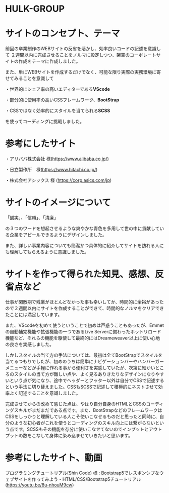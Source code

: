 # HULK-GROUP

# サイトのコンセプト、テーマ

前回の卒業制作のWEBサイトの反省を活かし、効率良いコードの記述を意識して
２週間以内に完成させることをノルマに設定しつつ、架空のコーポレートサイトの作成をテーマに作成しました。

また、単にWEBサイトを作成するだけでなく、可能な限り実際の実務環境に寄せてみることを意識して

・世界的にシェア率の高いエディターである**VScode**

・部分的に使用率の高いCSSフレームワーク、**BootStrap**

・CSSではなく効率的にスタイルを当てられる**SCSS**

を使ってコーディングに挑戦しました。

# 参考にしたサイト

・アリババ株式会社 様(https://www.alibaba.co.jp/)

・日立製作所　様(https://www.hitachi.co.jp/)

・株式会社アシックス 様 (https://corp.asics.com/jp)

# サイトのイメージについて

「誠実」、「信頼」、「清廉」

の３つのワードを想起させるような爽やかな青色を多用して世の中に貢献している企業をアピールできるようにデザインしました。

また、詳しい事業内容についても簡潔かつ具体的に紹介してサイトを訪れる人にも理解してもらえるように意識しました。

# サイトを作って得られた知見、感想、反省点など

仕事が閑散期で残業がほとんどなかった事も幸いしてか、時間的に余裕があったので２週間以内にサイトを作成することができて、時間的なノルマをクリアできたことには満足しています。

また、VScodeを初めて使うということで初めは戸惑うこともあったが、Emmetの自動補完機能や拡張機能の一つであるLive Serverに備わったホットリロード機能など、それらの機能を駆使して最終的にはDreameweaver以上に使い心地の良さを実感しました。

しかしスタイルの当て方の手法については、最初は全てBootStrapでスタイルを当てるつもりでしたが、初めのうちは簡単にナビゲーションバーやハンバーガーメニューなどが手軽に作れる事から便利さを実感していたが、次第に細かいところのスタイルの当て方が難しい点や、よく見るありきたりなデザインになりやすいという点が気になり、途中でヘッダーとフッター以外は自分でCSSで記述するという手法に切り替えました。CSSもSCSSで記述して積極的にネストさせて効率よく記述することを意識しました。

完成させてからの改めて感じた点は、やはり自分自身のHTMLとCSSのコーディングスキルがまだまだである点です。また、BootStrapなどのフレームワークはCSSをしっかりと理解している人こそ使いこなせるものだと思ったと同時に、自分のような初心者がこれを使うとコーディングのスキル向上には繋がらないという点です。SCSSもその機能を存分に使いこなせてないのでインプットとアウトプットの数をこなして身体に染み込ませていきたいと思います。

# 参考にしたサイト、動画

プログラミングチュートリアル(Shin Code) 様 : Bootstrap5でレスポンシブなウェブサイトを作ってみよう - HTML/CSS/Bootstrap5チュートリアル(https://youtu.be/8u-nhouM9cw)





